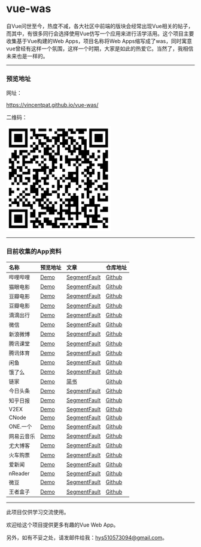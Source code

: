 # vue-was

自Vue问世至今，热度不减，各大社区中前端的版块会经常出现Vue相关的帖子，而其中，有很多同行会选择使用Vue仿写一个应用来进行活学活用。这个项目主要收集基于Vue构建的Web Apps，项目名称将Web Apps缩写成了was，同时寓意vue曾经有这样一个氛围，这样一个时期，大家是如此的热爱它。当然了，我相信未来也是一样的。

---

### 预览地址

网址：

https://vincentpat.github.io/vue-was/

二维码：

![](./static/preview.png)

---

### 目前收集的App资料

名称 | 预览地址 | 文章 | 仓库地址 
:--- | :--- | :--- | :----
哔哩哔哩 | [Demo](https://youhonglian.github.io/vue-bilibili-master/#/) | [SegmentFault](https://segmentfault.com/a/1190000009912978) | [Github](https://github.com/youhonglian/vue-bilibili)
猫眼电影 | [Demo](https://zhixuanziben.github.io/gouyan-demo/dist/index.html#/inTheaters) | [SegmentFault](https://segmentfault.com/a/1190000008614876) | [Github](https://github.com/zhixuanziben/gouyan-movie-vue)
豆瓣电影 | [Demo](https://chenhuichao.com/vue2.x-douban/dist/#/) | [SegmentFault](https://segmentfault.com/a/1190000008115372) | [Github](https://github.com/superman66/vue2.x-douban)
豆瓣电影 | [Demo](http://59.110.140.119:8080/movie-show) | [SegmentFault](https://segmentfault.com/a/1190000010309751) | [Github](https://github.com/buptsky/vue-douban-movie/)
滴滴出行 | [Demo](https://uncleze2017.github.io/vue-didi-demo/index.html) | [SegmentFault](https://segmentfault.com/a/1190000009742092) | [Github](https://github.com/uncleze2017/Imitation-DIDI-project)
微信 | [Demo](https://zhaohaodang.com/vue2-wechat) | [SegmentFault](https://segmentfault.com/a/1190000008669330) | [Github](https://github.com/zhaohaodang/vue-WeChat)
新浪微博 | [Demo](http://juniortour.net:8080/) | [SegmentFault](https://segmentfault.com/a/1190000010043484) | [Github](https://github.com/JuniorTour/vue-weibo)
腾讯课堂 | [Demo](https://lijun0.github.io/tencent-kecheng/#/) | [SegmentFault](https://segmentfault.com/a/1190000009885164) | [Github](https://github.com/lijun0/tencent)
腾讯体育 | [Demo](http://xurenjie.cn:3000/vue-tencent-sports/index.html) | [SegmentFault](https://segmentfault.com/a/1190000009684314) | [Github](https://github.com/renjie1996/tencent-sports)
闲鱼 | [Demo](https://sukura7.github.io/vue-xianyu-demo/index.html) | [SegmentFault](https://segmentfault.com/a/1190000009919769) | [Github](https://github.com/Sukura7/vue-ali-xianyu)
饿了么 | [Demo](http://vuejssellapp.t.imooc.io/) | [SegmentFault](https://segmentfault.com/a/1190000009356676) | [Github](https://github.com/ustbhuangyi/vue-sell)
链家 | [Demo](https://luxroid.com/lianjia/) | [简书](http://www.jianshu.com/p/4ae167562dc3) | [Github](https://github.com/mixihome/lianjia)
今日头条 | [Demo](https://hcy1996.github.io) | [SegmentFault](https://segmentfault.com/a/1190000009151598) | [Github](https://github.com/hcy1996/vue-toutiao)
知乎日报 | [Demo](http://lwdvue.cn/#/) | [SegmentFault](https://segmentfault.com/a/1190000009305496) | [Github](https://github.com/biaodigit/vue-news)
V2EX | [Demo](http://v2ex.liuzhen.me/) | [SegmentFault](https://segmentfault.com/a/1190000006940358) | [Github](https://github.com/liuzhenangel/v2ex_frontend)
CNode | [Demo](http://cnode.ruanyq.cn/) | [SegmentFault](https://segmentfault.com/a/1190000008416130) | [Github](https://github.com/Ryqsky/cnode_vue)
ONE.一个 | [Demo](https://imitateone-ailidan.rhcloud.com) | [SegmentFault](https://segmentfault.com/a/1190000010137578) | [Github](https://github.com/eidonlon/imitate-One)
网易云音乐 | [Demo](http://118.89.226.181:8080/) | [SegmentFault](https://segmentfault.com/a/1190000009339117) | [Github](https://github.com/ddqre12345/vue-music)
尤大博客 | [Demo](http://bigtiger.me/) | [SegmentFault](https://segmentfault.com/a/1190000009341256) | [Github](https://github.com/liujinyang1994/Blog)
火车购票 | [Demo](https://hj0503.github.io/vue-buy-tickets) | [SegmentFault](https://segmentfault.com/a/1190000009796549) | [Github](https://github.com/hj0503/vue-buy-tickets)
爱新闻 | [Demo](http://imzjh.com/inew/#/) | [SegmentFault](https://segmentfault.com/a/1190000009811706) | [Github](https://github.com/Eatanddie/Vue-news)
nReader | [Demo](http://35.189.165.140:8080/#/) | [SegmentFault](https://segmentfault.com/a/1190000009653444) | [Github](https://github.com/zimplexing/vue-nReader)
微豆 | [Demo](http://vdo.ralfz.com/movie/home) | [SegmentFault](https://segmentfault.com/a/1190000008730669) | [Github](https://github.com/RalfZhang/Vdo)
王者盒子 | [Demo](http://118.178.56.106/gok/#/equip) | [SegmentFault](https://segmentfault.com/a/1190000008668442) | [Github](https://github.com/maidishike/vue-gok)

---

此项目仅供学习交流使用。

欢迎给这个项目提供更多有趣的Vue Web App。

另外，如有不妥之处，请发邮件给我：hys510573094@gmail.com。
